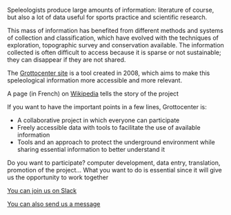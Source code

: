 Speleologists produce large amounts of information: literature of course, but also a lot of data useful for sports practice and scientific research.

This mass of information has benefited from different methods and systems of collection and classification, which have evolved with the techniques of exploration, topographic survey and conservation available. The information collected is often difficult to access because it is sparse or not sustainable; they can disappear if they are not shared.

The [Grottocenter site](https://grottocenter.org) is a tool created in 2008, which aims to make this speleological information more accessible and more relevant.

A page (in French) on [Wikipedia](https://fr.wikipedia.org/wiki/Grottocenter) tells the story of the project

If you want to have the important points in a few lines, Grottocenter is:
- A collaborative project in which everyone can participate
- Freely accessible data with tools to facilitate the use of available information
- Tools and an approach to protect the underground environment while sharing essential information to better understand it

Do you want to participate? computer development, data entry, translation, promotion of the project... What you want to do is essential since it will give us the opportunity to work together

[You can join us on Slack](grottocenter.slack.com)

[You can also send us a message](https://en.wikicaves.org/contact)
